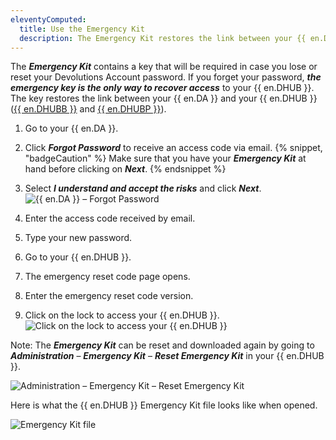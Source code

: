 ```yaml
---
eleventyComputed:
  title: Use the Emergency Kit
  description: The Emergency Kit restores the link between your {{ en.DA }} and your {{ en.DHUB }}.
---
```


The ***Emergency Kit*** contains a key that will be required in case you lose or reset your Devolutions Account password. If you forget your password, ***the emergency key is the only way to recover access*** to your {{ en.DHUB }}. The key restores the link between your {{ en.DA }} and your {{ en.DHUB }} ([{{ en.DHUBB }}](/hub/getting-started/create-hub/hub-personal/) and [{{ en.DHUBP }}](/hub/getting-started/create-hub/hub-business/)).

1. Go to your {{ en.DA }}.
1. Click ***Forgot Password*** to receive an access code via email.
{% snippet, "badgeCaution" %}
Make sure that you have your ***Emergency Kit*** at hand before clicking on ***Next***.
{% endsnippet %}

3. Select ***I understand and accept the risks*** and click ***Next***.
![{{ en.DA }} – Forgot Password](https://cdnweb.devolutions.net/docs/docs_en_kb_KB6197.png)
1. Enter the access code received by email.
1. Type your new password.
1. Go to your {{ en.DHUB }}.
1. The emergency reset code page opens.
1. Enter the emergency reset code version.
1. Click on the lock to access your {{ en.DHUB }}.
![Click on the lock to access your {{ en.DHUB }}](https://cdnweb.devolutions.net/docs/docs_en_kb_KB6200.png)

Note: The ***Emergency Kit*** can be reset and downloaded again by going to ***Administration*** – ***Emergency Kit*** – ***Reset Emergency Kit*** in your {{ en.DHUB }}.

![Administration – Emergency Kit – Reset Emergency Kit](https://cdnweb.devolutions.net/docs/HUBB6016_2024_1.png)

Here is what the {{ en.DHUB }} Emergency Kit file looks like when opened.

![Emergency Kit file](https://cdnweb.devolutions.net/docs/HUBB6000_2024_2.png)